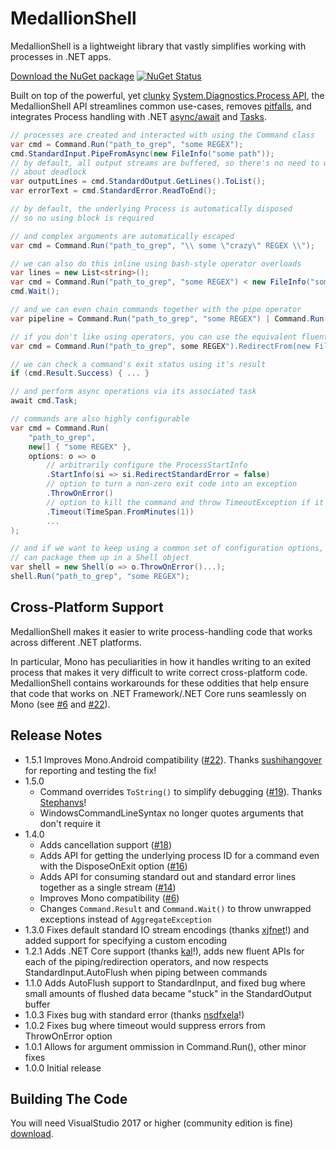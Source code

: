 MedallionShell
==============

MedallionShell is a lightweight library that vastly simplifies working with processes in .NET apps. 

[Download the NuGet package](https://www.nuget.org/packages/medallionshell) [![NuGet Status](http://img.shields.io/nuget/v/MedallionShell.svg?style=flat)](https://www.nuget.org/packages/MedallionShell/)

Built on top of the powerful, yet [clunky](https://github.com/steaks/codeducky/blob/master/blogs/Processes.md) [System.Diagnostics.Process API](http://msdn.microsoft.com/en-us/library/system.diagnostics.process(v=vs.110).aspx), the MedallionShell API streamlines common use-cases, removes [pitfalls](https://github.com/steaks/codeducky/blob/master/blogs/Processes.md), and integrates Process handling with .NET [async/await](http://msdn.microsoft.com/en-us/library/hh191443.aspx) and [Tasks](http://msdn.microsoft.com/en-us/library/dd460717(v=vs.110).aspx).

```C#
// processes are created and interacted with using the Command class
var cmd = Command.Run("path_to_grep", "some REGEX");
cmd.StandardInput.PipeFromAsync(new FileInfo("some path"));
// by default, all output streams are buffered, so there's no need to worry
// about deadlock
var outputLines = cmd.StandardOutput.GetLines().ToList();
var errorText = cmd.StandardError.ReadToEnd();

// by default, the underlying Process is automatically disposed 
// so no using block is required

// and complex arguments are automatically escaped
var cmd = Command.Run("path_to_grep", "\\ some \"crazy\" REGEX \\");

// we can also do this inline using bash-style operator overloads
var lines = new List<string>();
var cmd = Command.Run("path_to_grep", "some REGEX") < new FileInfo("some path") > lines;
cmd.Wait();

// and we can even chain commands together with the pipe operator
var pipeline = Command.Run("path_to_grep", "some REGEX") | Command.Run("path_to_grep", "another REGEX");

// if you don't like using operators, you can use the equivalent fluent methods instead
var cmd = Command.Run("path_to_grep", some REGEX").RedirectFrom(new FileInfo("some path")).RedirectTo(lines);

// we can check a command's exit status using it's result
if (cmd.Result.Success) { ... }

// and perform async operations via its associated task
await cmd.Task;

// commands are also highly configurable
var cmd = Command.Run(
	"path_to_grep",
	new[] { "some REGEX" },	
	options: o => o
		// arbitrarily configure the ProcessStartInfo
		.StartInfo(si => si.RedirectStandardError = false)
		// option to turn a non-zero exit code into an exception
		.ThrowOnError()
		// option to kill the command and throw TimeoutException if it doesn't finish
		.Timeout(TimeSpan.FromMinutes(1))
		...
);

// and if we want to keep using a common set of configuration options, we 
// can package them up in a Shell object
var shell = new Shell(o => o.ThrowOnError()...);
shell.Run("path_to_grep", "some REGEX");
```

## Cross-Platform Support

MedallionShell makes it easier to write process-handling code that works across different .NET platforms.

In particular, Mono has peculiarities in how it handles writing to an exited process that makes it very difficult to write correct cross-platform code. MedallionShell contains workarounds for these oddities that help ensure that code that works on .NET Framework/.NET Core runs seamlessly on Mono (see [#6](https://github.com/madelson/MedallionShell/issues/6) and [#22](https://github.com/madelson/MedallionShell/issues/22)).

## Release Notes
- 1.5.1 Improves Mono.Android compatibility ([#22](https://github.com/madelson/MedallionShell/issues/22)). Thanks [sushihangover](https://github.com/sushihangover) for reporting and testing the fix!
- 1.5.0
	- Command overrides `ToString()` to simplify debugging ([#19](https://github.com/madelson/MedallionShell/issues/19)). Thanks [Stephanvs](https://github.com/Stephanvs)!
	- WindowsCommandLineSyntax no longer quotes arguments that don't require it
- 1.4.0 
	- Adds cancellation support ([#18](https://github.com/madelson/MedallionShell/issues/18))
	- Adds API for getting the underlying process ID for a command even with the DisposeOnExit option ([#16](https://github.com/madelson/MedallionShell/issues/16))
	- Adds API for consuming standard out and standard error lines together as a single stream ([#14](https://github.com/madelson/MedallionShell/issues/14))
	- Improves Mono compatibility ([#6](https://github.com/madelson/MedallionShell/issues/6))
	- Changes `Command.Result` and `Command.Wait()` to throw unwrapped exceptions instead of `AggregateException`
- 1.3.0 Fixes default standard IO stream encodings (thanks [xjfnet](https://github.com/xjfnet)!) and added support for specifying a custom encoding
- 1.2.1 Adds .NET Core support (thanks [kal](https://github.com/kal)!), adds new fluent APIs for each of the piping/redirection operators, and now respects StandardInput.AutoFlush when piping between commands
- 1.1.0 Adds AutoFlush support to StandardInput, and fixed bug where small amounts of flushed data became "stuck" in the StandardOutput buffer
- 1.0.3 Fixes bug with standard error (thanks <a href="https://github.com/nsdfxela">nsdfxela</a>!)
- 1.0.2 Fixes bug where timeout would suppress errors from ThrowOnError option
- 1.0.1 Allows for argument ommission in Command.Run(), other minor fixes 
- 1.0.0 Initial release

## Building The Code
You will need VisualStudio 2017 or higher (community edition is fine) [download](https://www.visualstudio.com/vs/community/).